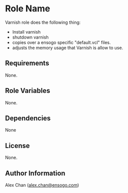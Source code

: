 Role Name
=========

Varnish role does the following thing:

- Install varnish
- shutdown varnish
- copies over a ensogo specific "default.vcl" files.
- adjusts the memory usage that Varnish is allow to use.

Requirements
------------

None.

Role Variables
--------------

None.

Dependencies
------------

None


License
-------

None.

Author Information
------------------

Alex Chan (alex.chan@ensogo.com)
